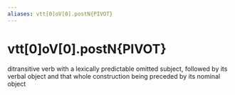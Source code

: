```yaml
---
aliases: vtt[0]oV[0].postN{PIVOT}
---
```

# vtt[0]oV[0].postN{PIVOT}

ditransitive verb with a lexically predictable omitted subject, followed by its verbal object and that whole construction being preceded by its nominal object